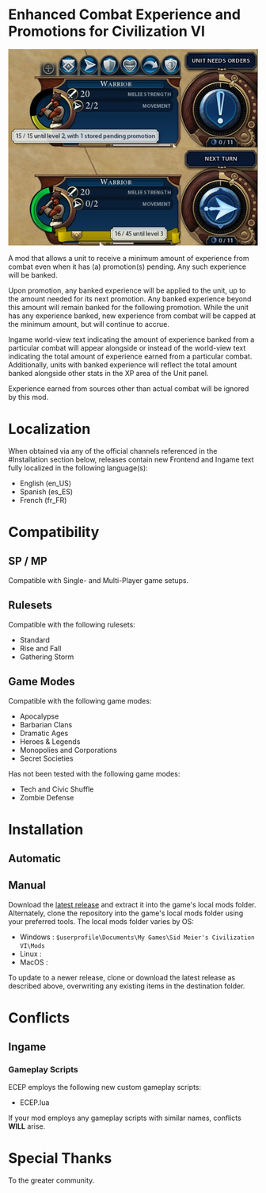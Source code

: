 # Enhanced Combat Experience and Promotions for Civilization VI
![ECEP Ingame](/IMAGES/ECEP_Ingame.png)

A mod that allows a unit to receive a minimum amount of experience from combat even when it has (a) promotion(s) pending. Any such experience will be banked.

Upon promotion, any banked experience will be applied to the unit, up to the amount needed for its next promotion. Any banked experience beyond this amount will remain banked for the following promotion. While the unit has any experience banked, new experience from combat will be capped at the minimum amount, but will continue to accrue.

Ingame world-view text indicating the amount of experience banked from a particular combat will appear alongside or instead of the world-view text indicating the total amount of experience earned from a particular combat. Additionally, units with banked experience will reflect the total amount banked alongside other stats in the XP area of the Unit panel.

Experience earned from sources other than actual combat will be ignored by this mod.

# Localization
When obtained via any of the official channels referenced in the #Installation section below, releases contain new Frontend and Ingame text fully localized in the following language(s):
- English (en_US)
- Spanish (es_ES)
- French (fr_FR)

# Compatibility
## SP / MP
Compatible with Single- and Multi-Player game setups.

## Rulesets
Compatible with the following rulesets:

* Standard
* Rise and Fall
* Gathering Storm

## Game Modes
Compatible with the following game modes:

* Apocalypse
* Barbarian Clans
* Dramatic Ages
* Heroes & Legends
* Monopolies and Corporations
* Secret Societies

Has not been tested with the following game modes:

* Tech and Civic Shuffle
* Zombie Defense

# Installation
## Automatic

## Manual
Download the [latest release](https://github.com/zzragnar0kzz/C6ECEP/releases/latest) and extract it into the game's local mods folder. Alternately, clone the repository into the game's local mods folder using your preferred tools. The local mods folder varies by OS:
- Windows : `$userprofile\Documents\My Games\Sid Meier's Civilization VI\Mods`
- Linux : 
- MacOS : 

To update to a newer release, clone or download the latest release as described above, overwriting any existing items in the destination folder.

# Conflicts
## Ingame
### Gameplay Scripts
ECEP employs the following new custom gameplay scripts:
- ECEP.lua

If your mod employs any gameplay scripts with similar names, conflicts __WILL__ arise.

# Special Thanks
To the greater community.
